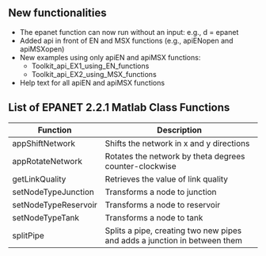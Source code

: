 ## New functionalities
* The epanet function can now run without an input:
  e.g., d = epanet
* Added api in front of EN and MSX functions (e.g., apiENopen and apiMSΧopen)
* New examples using only apiEN and apiMSX functions:
  * Toolkit_api_EX1_using_EN_functions
  * Toolkit_api_EX2_using_MSX_functions
* Help text for all apiEN and apiMSX functions 
## List of EPANET 2.2.1 Matlab Class Functions
|Function|Description|
|---------|---------|
|appShiftNetwork|Shifts the network in x and y directions|
|appRotateNetwork|Rotates the network by theta degrees counter-clockwise|
|getLinkQuality|Retrieves the value of link quality|
|setNodeTypeJunction|Transforms a node to junction|
|setNodeTypeReservoir|Transforms a node to reservoir|
|setNodeTypeTank|Transforms a node to tank|
|splitPipe|Splits a pipe, creating two new pipes and adds a junction in between them|

